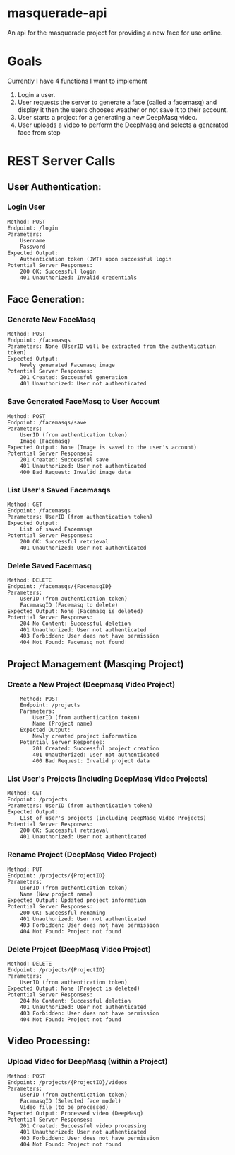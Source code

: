 # masquerade-api
An api for the masquerade project for providing a new face for use online.

# Goals
Currently I have 4 functions I want to implement
1. Login a user.
2. User requests the server to generate a face (called a facemasq) and display it then the users chooses weather or not save it to their account.
3. User starts a project for a generating a new DeepMasq video.
4. User uploads a video to perform the DeepMasq and selects a generated face from step 

# REST Server Calls

## User Authentication:

### Login User
    Method: POST
    Endpoint: /login
    Parameters:
        Username
        Password
    Expected Output:
        Authentication token (JWT) upon successful login
    Potential Server Responses:
        200 OK: Successful login
        401 Unauthorized: Invalid credentials

## Face Generation:

### Generate New FaceMasq
    Method: POST
    Endpoint: /facemasqs
    Parameters: None (UserID will be extracted from the authentication token)
    Expected Output:
        Newly generated Facemasq image
    Potential Server Responses:
        201 Created: Successful generation
        401 Unauthorized: User not authenticated

### Save Generated FaceMasq to User Account
    Method: POST
    Endpoint: /facemasqs/save
    Parameters:
        UserID (from authentication token)
        Image (Facemasq)
    Expected Output: None (Image is saved to the user's account)
    Potential Server Responses:
        201 Created: Successful save
        401 Unauthorized: User not authenticated
        400 Bad Request: Invalid image data

### List User's Saved Facemasqs
    Method: GET
    Endpoint: /facemasqs
    Parameters: UserID (from authentication token)
    Expected Output:
        List of saved Facemasqs
    Potential Server Responses:
        200 OK: Successful retrieval
        401 Unauthorized: User not authenticated

### Delete Saved Facemasq
    Method: DELETE
    Endpoint: /facemasqs/{FacemasqID}
    Parameters:
        UserID (from authentication token)
        FacemasqID (Facemasq to delete)
    Expected Output: None (Facemasq is deleted)
    Potential Server Responses:
        204 No Content: Successful deletion
        401 Unauthorized: User not authenticated
        403 Forbidden: User does not have permission
        404 Not Found: Facemasq not found

## Project Management (Masqing Project)
### Create a New Project (Deepmasq Video Project)
        Method: POST
        Endpoint: /projects
        Parameters:
            UserID (from authentication token)
            Name (Project name)
        Expected Output:
            Newly created project information
        Potential Server Responses:
            201 Created: Successful project creation
            401 Unauthorized: User not authenticated
            400 Bad Request: Invalid project data

### List User's Projects (including DeepMasq Video Projects)
    Method: GET
    Endpoint: /projects
    Parameters: UserID (from authentication token)
    Expected Output:
        List of user's projects (including DeepMasq Video Projects)
    Potential Server Responses:
        200 OK: Successful retrieval
        401 Unauthorized: User not authenticated

### Rename Project (DeepMasq Video Project)
    Method: PUT
    Endpoint: /projects/{ProjectID}
    Parameters:
        UserID (from authentication token)
        Name (New project name)
    Expected Output: Updated project information
    Potential Server Responses:
        200 OK: Successful renaming
        401 Unauthorized: User not authenticated
        403 Forbidden: User does not have permission
        404 Not Found: Project not found

### Delete Project (DeepMasq Video Project)
    Method: DELETE
    Endpoint: /projects/{ProjectID}
    Parameters:
        UserID (from authentication token)
    Expected Output: None (Project is deleted)
    Potential Server Responses:
        204 No Content: Successful deletion
        401 Unauthorized: User not authenticated
        403 Forbidden: User does not have permission
        404 Not Found: Project not found

## Video Processing:
### Upload Video for DeepMasq (within a Project)
    Method: POST
    Endpoint: /projects/{ProjectID}/videos
    Parameters:
        UserID (from authentication token)
        FacemasqID (Selected face model)
        Video file (to be processed)
    Expected Output: Processed video (DeepMasq)
    Potential Server Responses:
        201 Created: Successful video processing
        401 Unauthorized: User not authenticated
        403 Forbidden: User does not have permission
        404 Not Found: Project not found